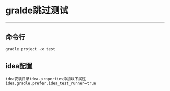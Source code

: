 ﻿# gralde跳过测试

---

## 命令行
```
gradle project -x test
```

## idea配置
```
idea安装目录idea.properties添加以下属性
idea.gradle.prefer.idea_test_runner=true
```





